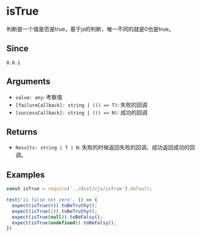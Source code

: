 # isTrue

判断是一个值是否是true，基于js的判断，唯一不同的就是0也是true。

## Since

`0.0.1`

## Arguments

- `value: any`: 考察值
- `[failureCallback]: string | (() => T)`: 失败的回调
- `[successCallback]: string | (() => N)`: 成功的回调

## Returns

- `Results: string | T | N`: 失败的时候返回失败的回调，成功返回成功的回调。

## Examples

```js
const isTrue = require('../dist/cjs/isTrue').default;

test('is false not zero', () => {
  expect(isTrue(0)).toBeTruthy();
  expect(isTrue(1)).toBeTruthy();
  expect(isTrue(null)).toBeFalsy();
  expect(isTrue(undefined)).toBeFalsy();
})
```
